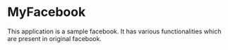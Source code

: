 # MyFacebook
This application is a sample facebook. It has various functionalities which are present in original facebook.

